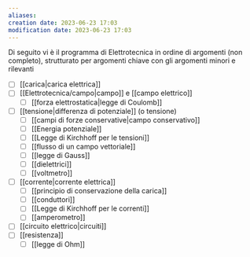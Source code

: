 ```yaml
---
aliases: 
creation date: 2023-06-23 17:03
modification date: 2023-06-23 17:03
---
```

Di seguito vi è il programma di Elettrotecnica in ordine di argomenti (non completo), strutturato per argomenti chiave con gli argomenti minori e rilevanti

 - [ ] [[carica|carica elettrica]]
 - [ ] [[Elettrotecnica/campo|campo]] e [[campo elettrico]]
	 - [ ] [[forza elettrostatica|legge di Coulomb]]
- [ ] [[tensione|differenza di potenziale]] (o tensione)
	- [ ] [[campi di forze conservative|campo conservativo]]
	- [ ] [[Energia potenziale]]
	- [ ] [[Legge di Kirchhoff per le tensioni]]
	- [ ] [[flusso di un campo vettoriale]]
	- [ ] [[legge di Gauss]]
	- [ ] [[dielettrici]]
	- [ ] [[voltmetro]]
- [ ] [[corrente|corrente elettrica]] 
	- [ ] [[principio di conservazione della carica]]
	- [ ] [[conduttori]]
	- [ ] [[Legge di Kirchhoff per le correnti]]
	- [ ] [[amperometro]]
- [ ] [[circuito elettrico|circuiti]]
- [ ] [[resistenza]]
	- [ ] [[legge di Ohm]]
